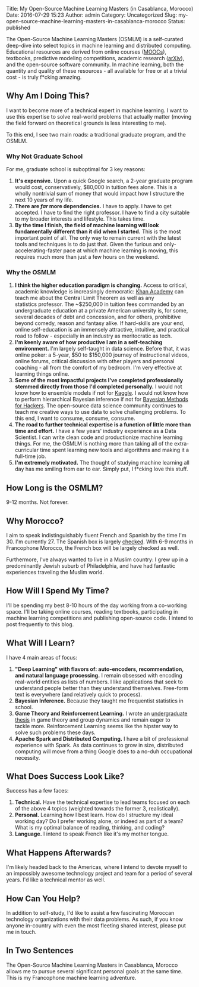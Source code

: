 Title: My Open-Source Machine Learning Masters (in Casablanca, Morocco)
Date: 2016-07-29 15:23
Author: admin
Category: Uncategorized
Slug: my-open-source-machine-learning-masters-in-casablanca-morocco
Status: published

The Open-Source Machine Learning Masters (OSMLM) is a self-curated deep-dive into select topics in machine learning and distributed computing. Educational resources are derived from online courses ([MOOCs](https://en.wikipedia.org/wiki/Massive_open_online_course)), textbooks, predictive modeling competitions, academic research ([arXiv](https://arxiv.org/)), and the open-source software community. In machine learning, both the quantity and quality of these resources - all available for free or at a trivial cost - is truly f*cking amazing.

## Why Am I Doing This?

I want to become more of a technical expert in machine learning. I want to use this expertise to solve real-world problems that actually matter (moving the field forward on theoretical grounds is less interesting to me).

To this end, I see two main roads: a traditional graduate program, and the OSMLM.

### Why Not Graduate School

For me, graduate school is suboptimal for 3 key reasons:

1. **It's expensive.** Upon a quick Google search, a 2-year graduate program would cost, conservatively, $80,000 in tuition fees alone. This is a wholly nontrivial sum of money that would impact how I structure the next 10 years of my life.
2. **There are *far* more dependencies.** I have to apply. I have to get accepted. I have to find the right professor. I have to find a city suitable to my broader interests and lifestyle. This takes time.
3. **By the time I finish, the field of machine learning will look fundamentally different than it did when I started.** This is the most important point of all. The only way to remain current with the latest tools and techniques is to do just that. Given the furious and only-accelerating-faster pace at which machine learning is moving, this requires much more than just a few hours on the weekend.

### Why the OSMLM

1. **I think the higher education paradigm is changing.** Access to critical, academic knowledge is increasingly democratic: [Khan Academy](https://www.khanacademy.org/) can teach me about the Central Limit Theorem as well as any statistics professor. The \~$250,000 in tuition fees commanded by an undergraduate education at a private American university is, for some, several decades of debt and concession, and for others, prohibitive beyond comedy, reason and fantasy alike. If hard-skills are your end, online self-education is an immensely attractive, intuitive, and practical road to follow - especially in an industry as meritocratic as tech.
2. **I'm keenly aware of how productive I am in a self-teaching environment.** I'm largely self-taught in data science. Before that, it was online poker: a 5-year, $50 to $150,000 journey of instructional videos, online forums, critical discussion with other players and personal coaching - all from the comfort of my bedroom. I'm very effective at learning things online.
3. **Some of the most impactful projects I've completed professionally stemmed directly from those I'd completed personally.** I would not know how to ensemble models if not for [Kaggle](https://www.kaggle.com/). I would not know how to perform hierarchical Bayesian inference if not for [Bayesian Methods for Hackers](http://camdavidsonpilon.github.io/Probabilistic-Programming-and-Bayesian-Methods-for-Hackers/). The open-source data science community continues to teach me creative ways to use data to solve challenging problems. To this end, I want to consume, consume, consume.
4. **The road to further technical expertise is a function of little more than time and effort.** I have a few years' industry experience as a Data Scientist. I can write clean code and productionize machine learning things. For me, the OSMLM is nothing more than taking all of the extra-curricular time spent learning new tools and algorithms and making it a full-time job.
5. **I'm extremely motivated.** The thought of studying machine learning all day has me smiling from ear to ear. Simply put, I f*cking love this stuff.

## How Long is the OSMLM?

9-12 months. Not forever.

## Why Morocco?

I aim to speak indistinguishably fluent French and Spanish by the time I'm 30. I'm currently 27. The Spanish box is largely [checked](https://www.youtube.com/watch?v=xqO0KW3O9uU). With 6-9 months in Francophone Morocco, the French box will be largely checked as well.

Furthermore, I've always wanted to live in a Muslim country: I grew up in a predominantly Jewish suburb of Philadelphia, and have had fantastic experiences traveling the Muslim world.

## How Will I Spend My Time?

I'll be spending my best 8-10 hours of the day working from a co-working space. I'll be taking online courses, reading textbooks, participating in machine learning competitions and publishing open-source code. I intend to post frequently to this blog.

## What Will I Learn?

I have 4 main areas of focus:

1. **"Deep Learning" with flavors of: auto-encoders, recommendation, and natural language processing.** I remain obsessed with encoding real-world entities as lists of numbers. I like applications that seek to understand people better than they understand themselves. Free-form text is everywhere (and relatively quick to process).
2. **Bayesian Inference.** Because they taught me frequentist statistics in school.
3. **Game Theory and Reinforcement Learning.** I wrote an [undergraduate thesis](https://honors.libraries.psu.edu/catalog/1947) in game theory and group dynamics and remain eager to tackle more. Reinforcement Learning seems like the hipster way to solve such problems these days.
4. **Apache Spark and Distributed Computing.** I have a bit of professional experience with Spark. As data continues to grow in size, distributed computing will move from a thing Google does to a no-duh occupational necessity.

## What Does Success Look Like?

Success has a few faces:

1. **Technical.** Have the technical expertise to lead teams focused on each of the above 4 topics (weighted towards the former 3, realistically).
2. **Personal.** Learning how I best learn. How do I structure my ideal working day? Do I prefer working alone, or indeed as part of a team? What is my optimal balance of reading, thinking, and coding?
3. **Language.** I intend to speak French like it's my mother tongue.

## What Happens Afterwards?

I'm likely headed back to the Americas, where I intend to devote myself to an impossibly awesome technology project and team for a period of several years. I'd like a technical mentor as well.

## How Can You Help?

In addition to self-study, I'd like to assist a few fascinating Moroccan technology organizations with their data problems. As such, if you know anyone in-country with even the most fleeting shared interest, please put me in touch.

## In Two Sentences

The Open-Source Machine Learning Masters in Casablanca, Morocco allows me to pursue several significant personal goals at the same time. This is my Francophone machine learning adventure.
